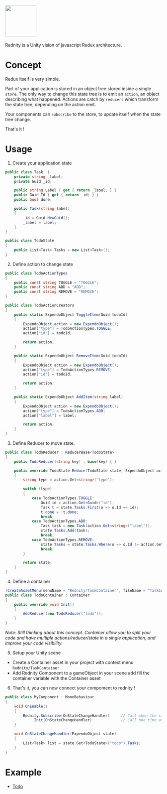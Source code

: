 # <img src="https://raw.githubusercontent.com/Lostyn/Rednity/master/Misc/Logo1.png" height="100"> 

Rednity is a Unity vision of javascript Redux architecture.

# Concept

Redux itself is very simple.

Part of your application is stored in an object tree stored inside a single `store`.
The only way to change this state tree is to emit an `action`, an object describing what happened.
Actions are catch by `reducers` which transform the state tree, depending on the action emit.

Your components can `subscribe` to the store, to update itself when the state tree change.

That's it !

# Usage

1. Create your application state 

```csharp
public class Task  {
    private string _label;
    private Guid _id;

    public string Label { get { return _label; } }
    public Guid Id { get { return _id; } }
    public bool done;

    public Task(string label)
    {
        _id = Guid.NewGuid();
        _label = label;
    }
}

public class TodoState
{
    public List<Task> Tasks = new List<Task>();
}
```

2. Define action to change state

```csharp
public class TodoActionTypes
{
    public const string TOGGLE = "TOGGLE";
    public const string ADD = "ADD";
    public const string REMOVE = "REMOVE";
}

public class TodoActionCreators
{
    public static ExpendoObject ToggleItem(Guid todoId)
    {
        ExpendoObject action = new ExpendoObject();
        action["type"] = TodoActionTypes.TOGGLE;
        action["id"] = todoId;

        return action;
    }

    public static ExpendoObject RemoveItem(Guid todoId)
    {
        ExpendoObject action = new ExpendoObject();
        action["type"] = TodoActionTypes.REMOVE;
        action["id"] = todoId;

        return action;
    }

    public static ExpendoObject AddItem(string label)
    {
        ExpendoObject action = new ExpendoObject();
        action["type"] = TodoActionTypes.ADD;
        action["label"] = label;

        return action;
    }
}
```

3. Define Reducer to move state.

```csharp
public class TodoReducer : ReducerBase<TodoState>
{
    public TodoReducer(string key) : base(key) { }

    public override TodoState Reduce(TodoState state, ExpendoObject action)
    {
        string type = action.Get<string>("type");

        switch (type)
        {
            case TodoActionTypes.TOGGLE:
                Guid id = action.Get<Guid>("id");
                Task t = state.Tasks.First(o => o.Id == id);
                t.done = !t.done;
                break;
            case TodoActionTypes.ADD:
                Task task = new Task(action.Get<string>("label"));
                state.Tasks.Add(task);
                break;
            case TodoActionTypes.REMOVE:
                state.Tasks = state.Tasks.Where(o => o.Id != action.Get<Guid>("id")).ToList<Task>();
                break;
        }

        return state;
    }
}
```

4. Define a container

```csharp
[CreateAssetMenu(menuName = "Rednity/TaskContainer", fileName = "TaskContainers")]
public class TodoContainer : Container
{
    public override void Init()
    {
        AddReducer(new TodoReducer("todo"));
    }
}
```

_Note: Still thinking about this concept. Container allow you to split your code and have multiple actions/reducer/state in a single application, and improve your code visibility._

5. Setup your Unity scene
- Create a Container asset in your project with context menu `Rednity/TaskContainer`
- Add Rednity Component to a gameObject in your scene add fill the container variable with the Container asset

6. That's it, you can now connect your compoment to rednity !

```csharp
public class MyComponent : MonoBehaviour
{
	void OnEnable()
	{
		Rednity.Subscribe(OnStateChangeHandler) 	// Call when the state tree change 
			.Init(OnStateChangeHandler)				// Call one time at initialization
	}

	void OnStateChangeHandler(ExpendoObject state)
	{
		List<Task> list = state.Get<TodoState>("todo").Tasks;
	}
}
```

# Example

- [Todo](Assets/Rednity/Samples/Todo)